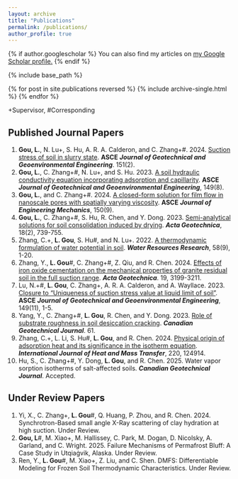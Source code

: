 ```yaml
---
layout: archive
title: "Publications"
permalink: /publications/
author_profile: true
---
```


{% if author.googlescholar %}
  You can also find my articles on <u><a href="{{author.googlescholar}}">my Google Scholar profile</a>.</u>
{% endif %}

{% include base_path %}

{% for post in site.publications reversed %}
  {% include archive-single.html %}
{% endfor %}

+Supervisor, #Corresponding

## Published Journal Papers
1. **Gou, L.**, N. Lu+, S. Hu, A. R. A. Calderon, and C. Zhang+#. 2024. [Suction stress of soil in slurry state](https://ascelibrary.org/doi/full/10.1061/JGGEFK.GTENG-12758?af=R). **ASCE** ***Journal of Geotechnical and Geoenvironmental Engineering***. 151(2).
2. **Gou, L.**, C. Zhang+#, N. Lu+, and S. Hu. 2023. [A soil hydraulic conductivity equation incorporating adsorption and
capillarity](https://doi.org/10.1061/JGGEFK.GTENG-11388). **ASCE** ***Journal of Geotechnical and Geoenvironmental Engineering***, 149(8).
3. **Gou, L.**, and C. Zhang+#. 2024. [A closed-form solution for film flow in nanoscale pores with spatially varying
viscosity](https://doi.org/10.1061/JENMDT.EMENG-7648). **ASCE** ***Journal of Engineering Mechanics***, 150(9).
4. **Gou, L.**, C. Zhang+#, S. Hu, R. Chen, and Y. Dong. 2023. [Semi-analytical solutions for soil consolidation induced by drying](https://doi.org/10.1007/s11440-022-01623-4). ***Acta Geotechnica***, 18(2), 739-755.
5. Zhang, C.+, **L. Gou**, S. Hu#, and N. Lu+. 2022. [A thermodynamic formulation of water potential in soil](https://doi.org/10.1029/2022WR032369). ***Water Resources Research***, 58(9), 1-20.
6. Zhang, Y., **L. Gou**#, C. Zhang+#, Z. Qiu, and R. Chen. 2024. [Effects of iron oxide cementation on the mechanical
properties of granite residual soil in the full suction range](https://link.springer.com/article/10.1007/s11440-023-02215-6). ***Acta Geotechnica***. 19, 3199-3211.
7. Lu, N.+#, **L. Gou**, C. Zhang+, A. R. A. Calderon, and A. Wayllace. 2023. [Closure to “Uniqueness of suction stress value at liquid limit of soil”](https://doi.org/10.1061/JGGEFK.GTENG-11798). **ASCE** ***Journal of Geotechnical and Geoenvironmental Engineering***, 149(11), 1-5.
8. Yang, Y., C. Zhang+#, **L. Gou**, R. Chen, and Y. Dong. 2023. [Role of substrate roughness in soil desiccation cracking](https://cdnsciencepub.com/doi/abs/10.1139/cgj-2023-0638). ***Canadian Geotechnical Journal***. 61.
10. Zhang, C.+, L. Li,  S. Hu#, **L. Gou**, and R. Chen. 2024. [Physical origin of adsorption heat and its significance in the isotherm equation](https://www.sciencedirect.com/science/article/pii/S0017931023010591). ***International Journal of Heat and Mass Transfer***, 220, 124914.
11. Hu, S., C. Zhang+#, Y. Dong, **L. Gou**, and R. Chen. 2025. Water vapor sorption isotherms of salt-affected soils. ***Canadian Geotechnical Journal***. Accepted.

## Under Review Papers
1. Yi, X., C. Zhang+, **L. Gou**#, Q. Huang, P. Zhou, and R. Chen. 2024. Synchrotron-Based small angle X-Ray scattering of clay hydration at high suction. Under Review.
2. **Gou, L**#, M. Xiao+, M. Hallissey, C. Park, M. Dogan, D. Nicolsky, A. Garland, and C. Wright. 2025. Failure Mechanisms of Permafrost Bluff: A Case Study in Utqiaġvik, Alaska. Under Review.
3. Ren, Y., **L. Gou**#, M. Xiao+, Z. Liu, and C. Shen. DMFS: Differentiable Modeling for Frozen Soil Thermodynamic Characteristics. Under Review.
